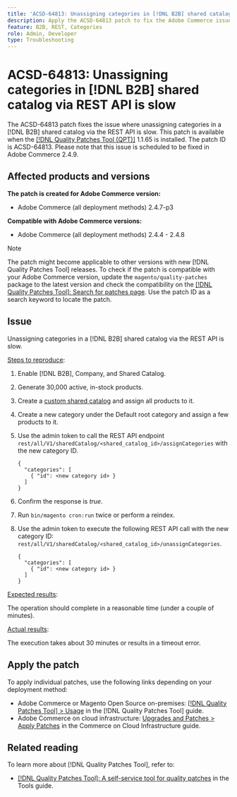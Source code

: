 ```yaml
---
title: 'ACSD-64813: Unassigning categories in [!DNL B2B] shared catalog via REST API is slow'
description: Apply the ACSD-64813 patch to fix the Adobe Commerce issue where unassigning categories in a [!DNL B2B] shared catalog via the REST API is slow.
feature: B2B, REST, Categories
role: Admin, Developer
type: Troubleshooting
---
```


# ACSD-64813: Unassigning categories in [!DNL B2B] shared catalog via REST API is slow

The ACSD-64813 patch fixes the issue where unassigning categories in a [!DNL B2B] shared catalog via the REST API is slow. This patch is available when the [[!DNL Quality Patches Tool (QPT)]](/help/tools/quality-patches-tool/quality-patches-tool-to-self-serve-quality-patches.md) 1.1.65 is installed. The patch ID is ACSD-64813. Please note that this issue is scheduled to be fixed in Adobe Commerce 2.4.9.

## Affected products and versions

**The patch is created for Adobe Commerce version:**

* Adobe Commerce (all deployment methods) 2.4.7-p3

**Compatible with Adobe Commerce versions:**

* Adobe Commerce (all deployment methods) 2.4.4 - 2.4.8

>[!NOTE]
>
>The patch might become applicable to other versions with new [!DNL Quality Patches Tool] releases. To check if the patch is compatible with your Adobe Commerce version, update the `magento/quality-patches` package to the latest version and check the compatibility on the [[!DNL Quality Patches Tool]: Search for patches page](https://experienceleague.adobe.com/tools/commerce-quality-patches/index.html). Use the patch ID as a search keyword to locate the patch.

## Issue

Unassigning categories in a [!DNL B2B] shared catalog via the REST API is slow.

<u>Steps to reproduce</u>:

1. Enable [!DNL B2B], Company, and Shared Catalog.
1. Generate 30,000 active, in-stock products.
1. Create a [custom shared catalog](https://experienceleague.adobe.com/en/docs/commerce-admin/b2b/shared-catalogs/catalog-shared#actions-controls) and assign all products to it.
1. Create a new category under the Default root category and assign a few products to it.
1. Use the admin token to call the REST API endpoint `rest/all/V1/sharedCatalog/<shared_catalog_id>/assignCategories` with the new category ID.

	  ```
	  {
	    "categories": [
	      { "id": <new category id> }
	    ]
	  }
	  ```
1. Confirm the response is *true*.
1. Run `bin/magento cron:run` twice or perform a reindex.
1. Use the admin token to execute the following REST API call with the new category ID: `rest/all/V1/sharedCatalog/<shared_catalog_id>/unassignCategories`.

	  ```
	  {
	    "categories": [
	      { "id": <new category id> }
	    ]
	  }
	  ```

<u>Expected results</u>:

The operation should complete in a reasonable time (under a couple of minutes).

<u>Actual results</u>:

The execution takes about 30 minutes or results in a timeout error.

## Apply the patch

To apply individual patches, use the following links depending on your deployment method:

* Adobe Commerce or Magento Open Source on-premises: [[!DNL Quality Patches Tool] > Usage](/help/tools/quality-patches-tool/usage.md) in the [!DNL Quality Patches Tool] guide.
* Adobe Commerce on cloud infrastructure: [Upgrades and Patches > Apply Patches](https://experienceleague.adobe.com/docs/commerce-cloud-service/user-guide/develop/upgrade/apply-patches.html) in the Commerce on Cloud Infrastructure guide.

## Related reading

To learn more about [!DNL Quality Patches Tool], refer to:

* [[!DNL Quality Patches Tool]: A self-service tool for quality patches](/help/tools/quality-patches-tool/quality-patches-tool-to-self-serve-quality-patches.md) in the Tools guide.

